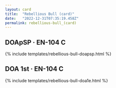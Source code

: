 ```yaml
---
layout: card
title:  "Rebellious Bull (card)"
date:   "2022-12-31T07:35:19.458Z"
permalink: rebellious-bull_(card)
---
```


## DOApSP &middot; EN-104 C

{% include templates/rebellious-bull-doapsp.html %}


## DOA 1st &middot; EN-104 C

{% include templates/rebellious-bull-doa1e.html %}
